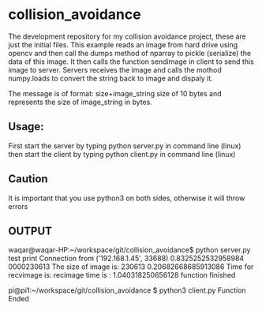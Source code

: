# collision_avoidance
The development repository for my collision avoidance project, these are just the initial files.
This example reads an image from hard drive using opencv and then call the dumps method of nparray to pickle (serialize) the data of this image. It then calls the function sendimage in client to send this image to server. Servers receives the image and calls the mothod numpy.loads to convert the string back to image and dispaly it.

The message is of format: size+image_string
size of 10 bytes and represents the size of image_string in bytes.

## Usage:
First start the server by typing python server.py in command line (linux)
then start the client by typing python client.py in command line (linux)

## Caution
It is important that you use python3 on both sides, otherwise it will throw errors


## OUTPUT


waqar@waqar-HP:~/workspace/git/collision_avoidance$ python server.py 
test print
Connection from 
('192.168.1.45', 33688)
0.8325252532958984
0000230613
The size of image is:
230613
0.20682668685913086
Time for recvimage is:
recimage time is :
1.040318250656128
function finished




pi@pi1:~/workspace/git/collision_avoidance $ python3 client.py 
Function Ended

